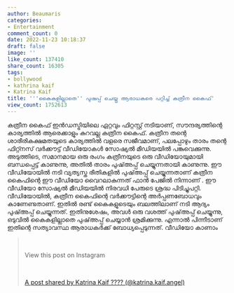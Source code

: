 ```yaml
---
author: Beaumaris
categories:
- Entertainment
comment_count: 0
date: 2022-11-23 10:18:37
draft: false
image: ''
like_count: 137410
share_count: 16305
tags:
- bollywood
- kathrina kaif
- Katrina Kaif
title: '''കൈകളില്ലാതെ'' പുഷപ്പ് ചെയ്തു ആരാധകരെ പറ്റിച്ച് കത്രീന കൈഫ്'
view_count: 1752613
---
```


കത്രീന കൈഫ് ഇൻഡസ്ട്രിയിലെ ഏറ്റവും ഫിറ്റസ്റ്റ് നടിയാണ്, സൗന്ദര്യത്തിന്റെ കാര്യത്തിൽ ആരെക്കാളും കുറവല്ല കത്രീന കൈഫ്. കത്രീന തന്റെ ശാരീരികക്ഷമതയുടെ കാര്യത്തിൽ വളരെ സജീവമാണ്, പലപ്പോഴും താരം തന്റെ ഫിറ്റ്നസ് വർക്കൗട്ട് വീഡിയോകൾ സോഷ്യൽ മീഡിയയിൽ പങ്കുവെക്കുന്നു. അടുത്തിടെ, സമാനമായ ഒരു രംഗം കത്രീനയുടെ ഒരു വീഡിയോയുമായി ബന്ധപ്പെട്ട് കാണുന്നു, അതിൽ താരം പുഷ്അപ്പ് ചെയ്യുന്നതായി കാണുന്നു. ഈ വീഡിയോയിൽ നടി വ്യത്യസ്ത രീതികളിൽ പുഷ്അപ്പ് ചെയ്യുന്നതാണ് കത്രീന കൈഫിന്റെ ഈ വീഡിയോ വൈറലാകുന്നത് ഫാൻ പേജിൽ നിന്നാണ് . ഈ വീഡിയോ സോഷ്യൽ മീഡിയയിൽ നിരവധി പേരുടെ ശ്രദ്ധ പിടിച്ചുപറ്റി. വീഡിയോയിൽ, കത്രീന കൈഫിന്റെ വർക്കൗട്ടിന്റെ അർപ്പണബോധവും കാണേണ്ടതാണ്. ഇതിൽ രണ്ട് കൈകളുടെയും ബലത്തിലാണ് നടി ആദ്യം പുഷ്അപ്പ് ചെയ്യുന്നത്. ഇതിനുശേഷം, അവൾ ഒരു വശത്ത് പുഷ്അപ്പ് ചെയ്യുന്നു, ഒടുവിൽ കൈകളില്ലാതെ പുഷ്അപ്പ് ചെയ്യാൻ ശ്രമിക്കുന്നു. എന്നാൽ പിന്നീടാണ് ഇതിന്റെ സത്യാവസ്ഥ ആരാധകർക്ക് ബോധ്യപ്പെടുന്നത്. വീഡിയോ കാണാം 

> &nbsp; 
> 
> View this post on Instagram
> 
> &nbsp; 
> 
> [A post shared by Katrina Kaif ???? (@katrina.kaif.angel)](https://www.instagram.com/p/BugiOIkHkM4/?utm_source=ig_embed&utm_campaign=loading)